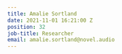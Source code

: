 ```yaml
---
title: Amalie Sortland
date: 2021-11-01 16:21:00 Z
position: 32
job-title: Researcher
email: amalie.sortland@novel.audio
---
```


